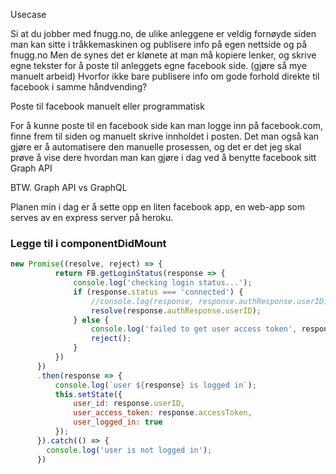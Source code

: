 Usecase

Si at du jobber med fnugg.no, de ulike anleggene er veldig fornøyde siden man kan sitte i tråkkemaskinen og publisere info på egen nettside og på fnugg.no
Men de synes det er klønete at man må kopiere lenker, og skrive egne tekster for å poste til anleggets egne facebook side. (gjøre så mye manuelt arbeid)
Hvorfor ikke bare publisere info om gode forhold direkte til facebook i samme håndvending?





Poste til facebook
    manuelt eller programmatisk

For å kunne poste til en facebook side kan man logge inn på facebook.com, finne frem til siden og manuelt skrive innholdet i posten.  Det man også kan gjøre er å automatisere den manuelle prosessen, og det er det jeg skal prøve å vise dere hvordan man kan gjøre i dag ved å benytte facebook sitt Graph API



BTW. Graph API vs GraphQL



Planen min i dag er å sette opp en liten facebook app, en web-app som serves av en express server på heroku. 




### Legge til i componentDidMount

``` javascript
new Promise((resolve, reject) => {
          return FB.getLoginStatus(response => {
              console.log('checking login status...');
              if (response.status === 'connected') {
                  //console.log(response, response.authResponse.userID);
                  resolve(response.authResponse.userID);
              } else {
                  console.log('failed to get user access token', response);
                  reject();
              }
          })
      })
      .then(response => {
          console.log(`user ${response} is logged in`);
          this.setState({
              user_id: response.userID,
              user_access_token: response.accessToken,
              user_logged_in: true
          });
      }).catch(() => {
        console.log('user is not logged in');
      })
```
